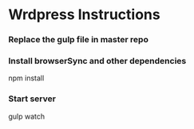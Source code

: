 # Wrdpress Instructions

### Replace the gulp file in master repo

### Install browserSync and other dependencies
npm install

### Start server
gulp watch